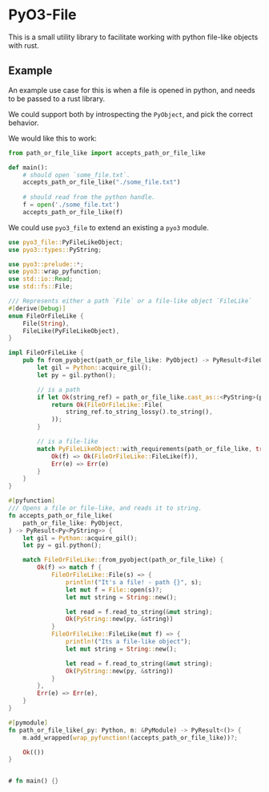 # PyO3-File

This is a small utility library to facilitate working with python file-like objects with rust.

## Example

An example use case for this is when a file is opened in python, and needs to be passed to a rust library.

We could support both by introspecting the `PyObject`, and pick the correct behavior.

We would like this to work:
```python
from path_or_file_like import accepts_path_or_file_like

def main():
    # should open `some_file.txt`.
    accepts_path_or_file_like("./some_file.txt")
    
    # should read from the python handle.
    f = open('./some_file.txt')
    accepts_path_or_file_like(f)
```

We could use `pyo3_file` to extend an existing a `pyo3` module.

```rust
use pyo3_file::PyFileLikeObject;
use pyo3::types::PyString;

use pyo3::prelude::*;
use pyo3::wrap_pyfunction;
use std::io::Read;
use std::fs::File;

/// Represents either a path `File` or a file-like object `FileLike`
#[derive(Debug)]
enum FileOrFileLike {
    File(String),
    FileLike(PyFileLikeObject),
}

impl FileOrFileLike {
    pub fn from_pyobject(path_or_file_like: PyObject) -> PyResult<FileOrFileLike> {
        let gil = Python::acquire_gil();
        let py = gil.python();

        // is a path
        if let Ok(string_ref) = path_or_file_like.cast_as::<PyString>(py) {
            return Ok(FileOrFileLike::File(
                string_ref.to_string_lossy().to_string(),
            ));
        }

        // is a file-like
        match PyFileLikeObject::with_requirements(path_or_file_like, true, false, true) {
            Ok(f) => Ok(FileOrFileLike::FileLike(f)),
            Err(e) => Err(e)
        }
    }
}

#[pyfunction]
/// Opens a file or file-like, and reads it to string.
fn accepts_path_or_file_like(
    path_or_file_like: PyObject,
) -> PyResult<Py<PyString>> {
    let gil = Python::acquire_gil();
    let py = gil.python();

    match FileOrFileLike::from_pyobject(path_or_file_like) {
        Ok(f) => match f {
            FileOrFileLike::File(s) => {
                println!("It's a file! - path {}", s);
                let mut f = File::open(s)?;
                let mut string = String::new();

                let read = f.read_to_string(&mut string);
                Ok(PyString::new(py, &string))
            }
            FileOrFileLike::FileLike(mut f) => {
                println!("Its a file-like object");
                let mut string = String::new();

                let read = f.read_to_string(&mut string);
                Ok(PyString::new(py, &string))
            }
        },
        Err(e) => Err(e),
    }
}

#[pymodule]
fn path_or_file_like(_py: Python, m: &PyModule) -> PyResult<()> {
    m.add_wrapped(wrap_pyfunction!(accepts_path_or_file_like))?;

    Ok(())
}


# fn main() {}
```
